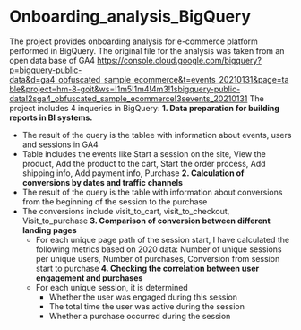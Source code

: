 # Onboarding_analysis_BigQuery
The project provides onboarding analysis for e-commerce platform performed in BigQuery. The original file for the analysis was taken from an open data base of GA4
https://console.cloud.google.com/bigquery?p=bigquery-public-data&d=ga4_obfuscated_sample_ecommerce&t=events_20210131&page=table&project=hm-8-goit&ws=!1m5!1m4!4m3!1sbigquery-public-data!2sga4_obfuscated_sample_ecommerce!3sevents_20210131
The project includes 4 inqueries in BigQuery:
	**1. Data preparation for building reports in BI systems.**
  - The result of the query is the tablee with information about events, users and sessions in GA4
  - Table includes the events like Start a session on the site, View the product, Add the product to the cart, Start the order process, Add shipping info, Add payment info, Purchase
	**2. Calculation of conversions by dates and traffic channels**
  - The result of the query is the table with information about conversions from the beginning of the session to the purchase
  - The conversions include visit_to_cart, visit_to_checkout, Visit_to_purchase
	**3. Comparison of conversion between different landing pages**
	- For each unique page path of the session start, I have calculated the following metrics based on 2020 data: Number of unique sessions per unique users, Number of purchases, Conversion from session start to purchase
	**4. Checking the correlation between user engagement and purchases**
	- For each unique session, it is determined
        - Whether the user was engaged during this session
        - The total time the user was active during the session
        - Whether a purchase occurred during the session
